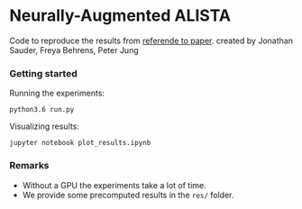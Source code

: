 # Neurally-Augmented ALISTA

Code to reproduce the results from [referende to paper](the-link-to-the-publication).
created by Jonathan Sauder, Freya Behrens, Peter Jung
### Getting started

Running the experiments:
```
python3.6 run.py
```

Visualizing results:
```
jupyter notebook plot_results.ipynb
```

### Remarks

- Without a GPU the experiments take a lot of time.
- We provide some precomputed results in the ```res/``` folder.





